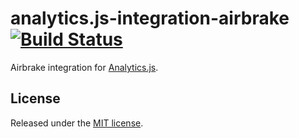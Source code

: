 # analytics.js-integration-airbrake [![Build Status][ci-badge]][ci-link]

Airbrake integration for [Analytics.js][].

## License

Released under the [MIT license](License.md).


[Analytics.js]: https://segment.com/docs/libraries/analytics.js/
[ci-link]: https://circleci.com/gh/segment-integrations/analytics.js-integration-bugsnag
[ci-badge]: https://circleci.com/gh/segment-integrations/analytics.js-integration-bugsnag.svg?style=svg
